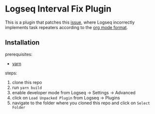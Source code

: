 # Logseq Interval Fix Plugin

This is a plugin that patches this [issue](https://github.com/logseq/logseq/issues/5645), where Logseq incorrectly implements task repeaters according to the [org mode format](https://orgmode.org/manual/Repeated-tasks.html).

## Installation

prerequisites:
- [yarn](https://yarnpkg.com/)

steps:

1. clone this repo
2. run `yarn build`
3. enable developer mode from Logseq -> Settings -> Advanced
4. click on `Load Unpacked Plugin` from Logseq -> Plugins
5. navigate to the folder where you cloned this repo and click on `Select Folder`
